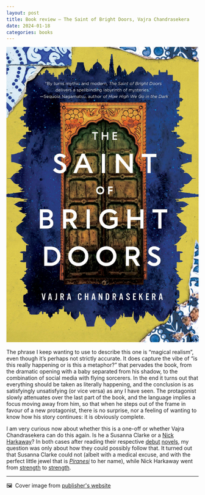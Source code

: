 ```yaml
---
layout: post
title: Book review — The Saint of Bright Doors, Vajra Chandrasekera
date: 2024-01-18
categories: books
---
```


![Cover image for book](/images/saint-cover.jpeg) 

The phrase I keep wanting to use to describe this one is “magical realism”, even though it’s perhaps not strictly accurate. It does capture the vibe of “is this really happening or is this a metaphor?” that pervades the book, from the dramatic opening with a baby separated from his shadow, to the combination of social media with flying sorcerers. In the end it turns out that everything should be taken as literally happening, and the conclusion is as satisfyingly unsatisfying (or vice versa) as any I have seen. The protagonist slowly attenuates over the last part of the book, and the language implies a focus moving away from him, so that when he steps out of the frame in favour of a new protagonist, there is no surprise, nor a feeling of wanting to know how his story continues: it is obviously complete. 

I am very curious now about whether this is a one-off or whether Vajra Chandrasekera can do this again. Is he a Susanna Clarke or a [Nick Harkaway](https://nickharkaway.com)? In both cases after reading their respective [debut](https://www.bloomsbury.com/uk/jonathan-strange-and-mr-norrell-9780747579885/) [novels](https://www.penguinrandomhouse.com/books/75375/the-gone-away-world-by-nick-harkaway/), my question was only about how they could possibly follow that. It turned out that Susanna Clarke could not (albeit with a medical excuse, and with the perfect little jewel that is *[Piranesi](https://www.bloomsbury.com/uk/piranesi-9781526622433/)* to her name), while Nick Harkaway went from [strength](https://www.penguinrandomhouse.com/books/209798/angelmaker-by-nick-harkaway/) to [strength](https://www.penguinrandomhouse.com/books/551489/gnomon-by-nick-harkaway/). 

***

🖼️  Cover image from [publisher's website](https://us.macmillan.com/books/9781250847386/thesaintofbrightdoors)